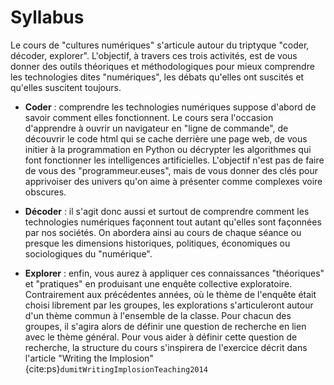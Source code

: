 # Syllabus


Le cours de "cultures numériques" s'articule autour du triptyque "coder, décoder, explorer". L'objectif, à travers ces trois activités, est de vous donner des outils théoriques et méthodologiques pour mieux comprendre les technologies dites "numériques", les débats qu'elles ont suscités et qu'elles suscitent toujours. 


* __Coder__ : comprendre les technologies numériques suppose d'abord de savoir comment elles fonctionnent. Le cours sera l'occasion d'apprendre à ouvrir un navigateur en "ligne de commande", de découvrir le code html qui se cache derrière une page web, de vous initier à la programmation en Python ou décrypter les algorithmes qui font fonctionner les intelligences artificielles. L'objectif n'est pas de faire de vous des "programmeur.euses", mais de vous donner des clés pour apprivoiser des univers qu'on aime à présenter comme complexes voire obscures.

* __Décoder__ : il s'agit donc aussi et surtout de comprendre comment les technologies numériques façonnent tout autant qu'elles sont façonnées par nos sociétés. On abordera ainsi au cours de chaque séance ou presque les dimensions historiques, politiques, économiques ou sociologiques du "numérique". 

* __Explorer__ : enfin, vous aurez à appliquer ces connaissances "théoriques" et "pratiques" en produisant une enquête collective exploratoire. Contrairement aux précédentes années, où le thème de l'enquête était choisi librement par les groupes, les explorations s'articuleront autour d'un thème commun à l'ensemble de la classe. Pour chacun des groupes, il s'agira alors de définir une question de recherche  en lien avec le thème général. Pour vous aider à définir cette question de recherche, la structure du cours s'inspirera de l'exercice décrit dans l'article "Writing the Implosion" {cite:ps}`dumitWritingImplosionTeaching2014`

<!--
## Validation


* Exercice individuel (30%) - Deadline : 02/10/2023 (Séance 5)

Pour le 02/10/2023, vous devez rédiger une note de lecture d'un article publié dans une revue scientifique ou un chapitre de livre de sciences humaines et sociales (sociologie, histoire, sciences politiques, économies)
La note de lecture ne doit pas dépasser 500 mots (~1 page)
L'article ou le chapitre doit être lié à votre sujet d'exploration : la note de lecture doit ainsi mettre en relief un concept, une hypothèse ou une méthode et expliquer la pertinence de ce concept, cette hypothèse ou cette méthode par rapport à votre exploration. Votre faculté à faire l'articulation entre l'article ou le chapitre choisi et votre enquête constitue le critère d'évaluation principal.

* Exploration numérique (70%) – Deadline : 30/10/2023 (une semaine après la dernière séance)

Le but de l'exercice est de réaliser une enquête exploratoire par groupe de 4 ou 5 sur un thème de votre choix en lien avec le "numérique".
Pour que votre travail puisse être validé,  vous devrez restituer votre enquête sur un support numérique (site web, podcast, voire story Instagram).
Quelque soit le support choisi, vous devez introduire la problématique (angle d'enquête) choisie et les hypothèses explorées, présenter les méthodes utilisées, analyser les résultats et indiquer les sources bibliographiques utilisées.
Lors de la dernière séance (séance 8), vous aurez 10 minutes pour présenter votre enquête au reste de la classe.

* Participation

Enfin, comme vous en avez certainement l'habitude, votre note sera bonifiée en fonction de votre participation au cours des séances et votre engagement au sein de votre groupe d'enquête.


## Charge de travail

L'exploration sera bien entendu la principale charge du travail. Cependant, il arrivera que je vous demande de préparer certaines séance en lisant un texte, en écoutant un podcast, en regardant une vidéo ou en installent un programme informatique.


## Déroulé des séances
-->
